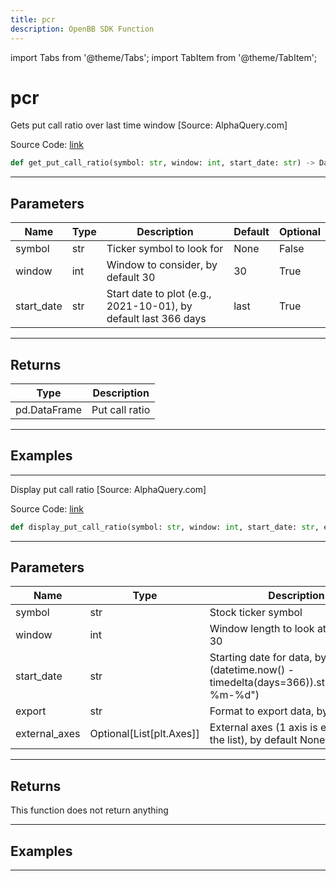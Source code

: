 ```yaml
---
title: pcr
description: OpenBB SDK Function
---
```


import Tabs from '@theme/Tabs';
import TabItem from '@theme/TabItem';

# pcr

<Tabs>
<TabItem value="model" label="Model" default>

Gets put call ratio over last time window [Source: AlphaQuery.com]

Source Code: [link](https://github.com/OpenBB-finance/OpenBBTerminal/tree/main/openbb_terminal/stocks/options/alphaquery_model.py#L16)

```python
def get_put_call_ratio(symbol: str, window: int, start_date: str) -> DataFrame
```
---

## Parameters

| Name | Type | Description | Default | Optional |
| ---- | ---- | ----------- | ------- | -------- |
| symbol | str | Ticker symbol to look for | None | False |
| window | int | Window to consider, by default 30 | 30 | True |
| start_date | str | Start date to plot  (e.g., 2021-10-01), by default last 366 days | last | True |

---

## Returns

| Type | Description |
| ---- | ----------- |
| pd.DataFrame | Put call ratio |

---

## Examples

---



</TabItem>
<TabItem value="view" label="View">

Display put call ratio [Source: AlphaQuery.com]

Source Code: [link](https://github.com/OpenBB-finance/OpenBBTerminal/tree/main/openbb_terminal/stocks/options/alphaquery_view.py#L26)

```python
def display_put_call_ratio(symbol: str, window: int, start_date: str, export: str, external_axes: Optional[List[matplotlib.axes._axes.Axes]]) -> None
```
---

## Parameters

| Name | Type | Description | Default | Optional |
| ---- | ---- | ----------- | ------- | -------- |
| symbol | str | Stock ticker symbol | None | False |
| window | int | Window length to look at, by default 30 | 30 | True |
| start_date | str | Starting date for data, by default (datetime.now() - timedelta(days=366)).strftime("%Y-%m-%d") | None | True |
| export | str | Format to export data, by default "" | None | True |
| external_axes | Optional[List[plt.Axes]] | External axes (1 axis is expected in the list), by default None | None | True |

---

## Returns

This function does not return anything

---

## Examples

---



</TabItem>
</Tabs>